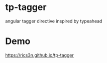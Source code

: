 # tp-tagger
angular tagger directive inspired by typeahead

# Demo

https://rics3n.github.io/tp-tagger
